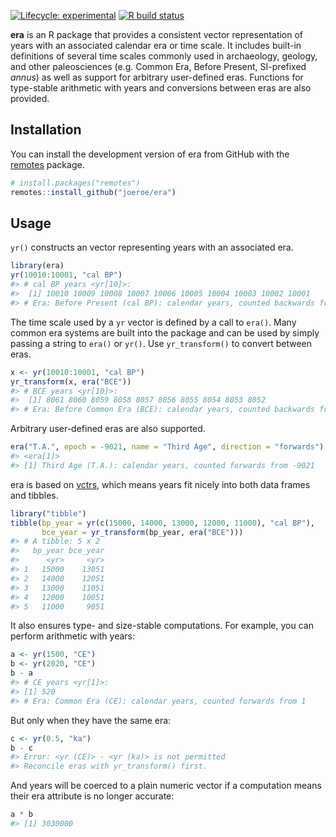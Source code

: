 
<!-- README.md is generated from README.Rmd. Please edit that file -->
<!-- badges: start -->

[![Lifecycle:
experimental](https://img.shields.io/badge/lifecycle-experimental-orange.svg)](https://www.tidyverse.org/lifecycle/#experimental)
[![R build
status](https://github.com/joeroe/era/workflows/R-CMD-check/badge.svg)](https://github.com/joeroe/era/actions)
<!-- badges: end -->

**era** is an R package that provides a consistent vector representation
of years with an associated calendar era or time scale. It includes
built-in definitions of several time scales commonly used in
archaeology, geology, and other paleosciences (e.g. Common Era, Before
Present, SI-prefixed *annus*) as well as support for arbitrary
user-defined eras. Functions for type-stable arithmetic with years and
conversions between eras are also provided.

## Installation

You can install the development version of era from GitHub with the
[remotes](https://remotes.r-lib.org/) package.

``` r
# install.packages("remotes")
remotes::install_github("joeroe/era")
```

## Usage

`yr()` constructs an vector representing years with an associated era.

``` r
library(era)
yr(10010:10001, "cal BP")
#> # cal BP years <yr[10]>:
#>  [1] 10010 10009 10008 10007 10006 10005 10004 10003 10002 10001
#> # Era: Before Present (cal BP): calendar years, counted backwards from 1950
```

The time scale used by a `yr` vector is defined by a call to `era()`.
Many common era systems are built into the package and can be used by
simply passing a string to `era()` or `yr()`. Use `yr_transform()` to
convert between eras.

``` r
x <- yr(10010:10001, "cal BP")
yr_transform(x, era("BCE"))
#> # BCE years <yr[10]>:
#>  [1] 8061 8060 8059 8058 8057 8056 8055 8054 8053 8052
#> # Era: Before Common Era (BCE): calendar years, counted backwards from 1
```

Arbitrary user-defined eras are also supported.

``` r
era("T.A.", epoch = -9021, name = "Third Age", direction = "forwards")
#> <era[1]>
#> [1] Third Age (T.A.): calendar years, counted forwards from -9021
```

era is based on [vctrs](https://vctrs.r-lib.org/), which means years fit
nicely into both data frames and tibbles.

``` r
library("tibble")
tibble(bp_year = yr(c(15000, 14000, 13000, 12000, 11000), "cal BP"),
       bce_year = yr_transform(bp_year, era("BCE")))
#> # A tibble: 5 x 2
#>   bp_year bce_year
#>      <yr>     <yr>
#> 1   15000    13051
#> 2   14000    12051
#> 3   13000    11051
#> 4   12000    10051
#> 5   11000     9051
```

It also ensures type- and size-stable computations. For example, you can
perform arithmetic with years:

``` r
a <- yr(1500, "CE")
b <- yr(2020, "CE")
b - a
#> # CE years <yr[1]>:
#> [1] 520
#> # Era: Common Era (CE): calendar years, counted forwards from 1
```

But only when they have the same era:

``` r
c <- yr(0.5, "ka")
b - c
#> Error: <yr (CE)> - <yr (ka)> is not permitted
#> Reconcile eras with yr_transform() first.
```

And years will be coerced to a plain numeric vector if a computation
means their era attribute is no longer accurate:

``` r
a * b
#> [1] 3030000
```

